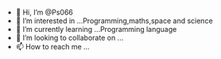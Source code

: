 - 👋 Hi, I’m @Ps066
- 👀 I’m interested in ...Programming,maths,space and science
- 🌱 I’m currently learning ...Programming language
- 💞️ I’m looking to collaborate on ...
- 📫 How to reach me ...

<!---
Ps066/Ps066 is a ✨ special ✨ repository because its `README.md` (this file) appears on your GitHub profile.
You can click the Preview link to take a look at your changes.
--->
